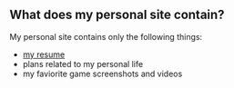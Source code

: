 ## What does my personal site contain?

My personal site contains only the following things:

- [my resume](https://emilyseville7cfg.github.io/posts/skills/)
- plans related to my personal life
- my faviorite game screenshots and videos
